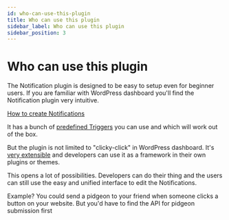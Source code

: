 ```yaml
---
id: who-can-use-this-plugin
title: Who can use this plugin
sidebar_label: Who can use this plugin
sidebar_position: 3
---
```


# Who can use this plugin

The Notification plugin is designed to be easy to setup even for beginner users. If you are familiar with WordPress dashboard you'll find the Notification plugin very intuitive.

[How to create Notifications](./how-to-create-notifications)

It has a bunch of [predefined Triggers](../developer/triggers/default-triggers) you can use and which will work out of the box.

But the plugin is not limited to "clicky-click" in WordPress dashboard. It's [very extensible](../developer/general/extension-possibilities) and developers can use it as a framework in their own plugins or themes.

This opens a lot of possibilities. Developers can do their thing and the users can still use the easy and unified interface to edit the Notifications.

Example? You could send a pidgeon to your friend when someone clicks a button on your website. But you'd have to find the API for pidgeon submission first 